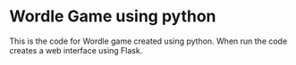 # Wordle Game using python

This is the code for Wordle game created using python.
When run the code creates a web interface using Flask. 